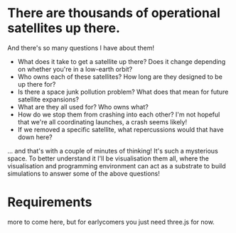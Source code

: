 # There are thousands of operational satellites up there.

And there's so many questions I have about them!
- What does it take to get a satellite up there? Does it change depending on whether you're in a low-earth orbit?
- Who owns each of these satellites? How long are they designed to be up there for?
- Is there a space junk pollution problem? What does that mean for future satellite expansions?
- What are they all used for? Who owns what?
- How do we stop them from crashing into each other? I'm not hopeful that we're all coordinating launches, a crash seems likely!
- If we removed a specific satellite, what repercussions would that have down here?

... and that's with a couple of minutes of thinking! It's such a mysterious space. To better understand it I'll be visualisation them all, 
where the visualisation and programming environment can act as a substrate to build simulations to answer some of the above questions!

# Requirements

more to come here, but for earlycomers you just need three.js for now.